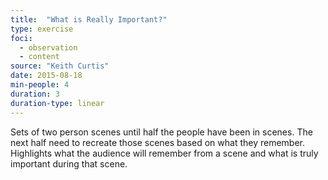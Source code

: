 ```yaml
---
title:  "What is Really Important?"
type: exercise
foci:
  - observation
  - content
source: "Keith Curtis"
date: 2015-08-18
min-people: 4
duration: 3
duration-type: linear
---
```

Sets of two person scenes until half the people have been in scenes.
The next half need to recreate those scenes based on what they remember.
Highlights what the audience will remember from a scene and what is truly important during that scene.
